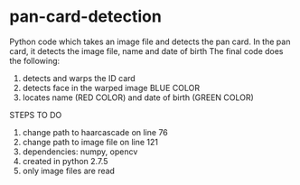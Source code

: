 # pan-card-detection
Python code which takes an image file and detects the pan card. In the pan card, it detects the image file, name and date of birth
The final code  does the following:
1) detects and warps the ID card
2) detects face in the warped image BLUE COLOR
3) locates name (RED COLOR) and date of birth (GREEN COLOR)

STEPS TO DO

1) change path to haarcascade on line 76
2) change path to image file on line 121
3) dependencies: numpy, opencv
4) created in python 2.7.5
5) only image files are read
